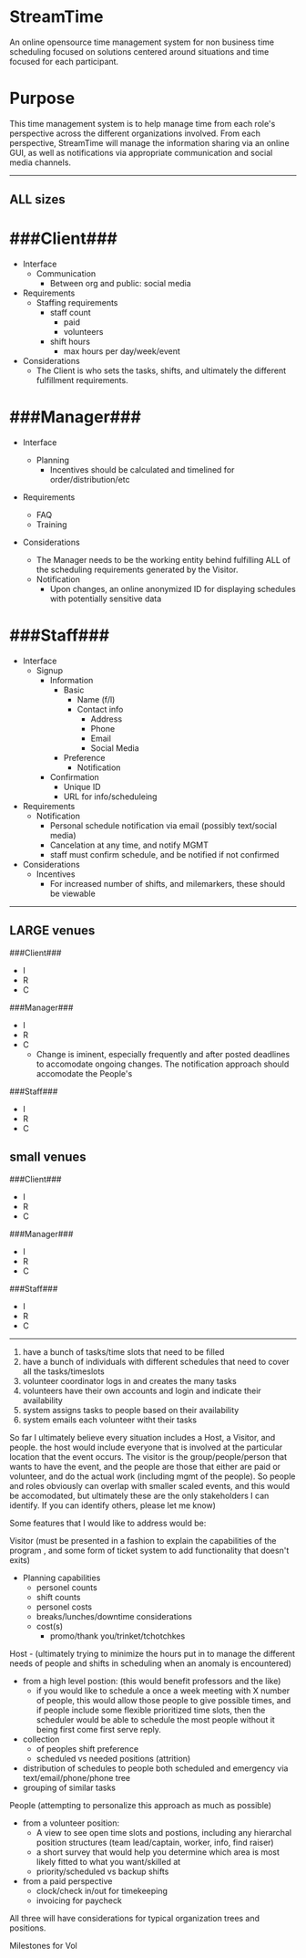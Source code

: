 StreamTime
==========

An online opensource time management system for non business time scheduling focused on solutions centered around situations and time focused for each participant.

# Purpose #
This time management system is to help manage time from each role's perspective across the different organizations involved.   From each perspective, StreamTime will manage the information sharing via an online GUI, as well as notifications via appropriate communication and social media channels.

---

## ALL sizes ##


###Client###
======
* Interface
  * Communication
    * Between org and public: social media
* Requirements
  * Staffing requirements
    * staff count
      * paid
      * volunteers
    * shift hours
      * max hours per day/week/event
* Considerations
  * The Client is who sets the tasks, shifts, and ultimately the different fulfillment requirements.

###Manager###
======
* Interface
  * Planning
      * Incentives should be calculated and timelined for order/distribution/etc
* Requirements
  * FAQ
  * Training

* Considerations
  * The Manager needs to be the working entity behind fulfilling ALL of the scheduling requirements generated by the Visitor.
  * Notification
    * Upon changes, an online anonymized ID for displaying schedules with potentially sensitive data

###Staff###
======
* Interface
  * Signup
    * Information
      * Basic
        * Name (f/l)
        * Contact info
          * Address
          * Phone
          * Email
          * Social Media
      * Preference
         * Notification
    * Confirmation
      * Unique ID
      * URL for info/scheduleing
* Requirements
  * Notification
    * Personal schedule notification via email (possibly text/social media)
    * Cancelation at any time, and notify MGMT
    * staff must confirm schedule, and be notified if not confirmed
* Considerations
  * Incentives
    * For increased number of shifts, and milemarkers, these should be viewable

---

## LARGE venues ##

###Client###
* I
* R
* C

###Manager###
* I
* R
* C
  * Change is iminent, especially frequently and after posted deadlines to accomodate ongoing changes.  The notification approach should accomodate the People's 

###Staff###
* I
* R
* C

## small venues ##

###Client###
* I
* R
* C

###Manager###
* I
* R
* C

###Staff###
* I
* R
* C

---

1. have a bunch of tasks/time slots that need to be filled
1. have a bunch of individuals with different schedules that need to cover all the tasks/timeslots
1. volunteer coordinator logs in and creates the many tasks
1. volunteers have their own accounts and login and indicate their availability 
1. system assigns tasks to people based on their availability
1. system emails each volunteer witht their tasks

So far I ultimately believe every situation includes a Host, a Visitor, and people.   the host would include everyone that is involved at the particular location that the event occurs.   The visitor is the group/people/person that wants to have the event, and the people are those that either are paid or volunteer, and do the actual work (including mgmt of the people).  So people and roles obviously can overlap with smaller scaled events, and this would be accomodated, but ultimately these are the only stakeholders I can identify.  If you can identify others, please let me know)

Some features that I would like to address would be:

Visitor  (must be presented in a fashion to explain the capabilities of the program , and some form of ticket system to add functionality that doesn't exits)

* Planning capabilities
  * personel counts
  * shift counts
  * personel costs
  * breaks/lunches/downtime considerations
  * cost(s)
    * promo/thank you/trinket/tchotchkes 

Host - (ultimately trying to minimize the hours put in to manage the different needs of people and shifts in scheduling when an anomaly is encountered)

* from a high level postion: (this would benefit professors and the like)
  * if you would like to schedule a once a week meeting with X number of people, this would allow those people to give possible times, and if people include some flexible prioritized time slots, then the scheduler would be able to schedule the most people without it being first come first serve reply.
* collection
     * of peoples shift preference
     * scheduled vs needed positions (attrition)
* distribution of schedules to people both scheduled and emergency via text/email/phone/phone tree            
* grouping of similar tasks

People (attempting to personalize this approach as much as possible)

* from a volunteer position:
  * A view to see open time slots and postions, including any hierarchal position structures (team lead/captain, worker, info, find raiser)
  * a short survey that would help you determine which area is most likely fitted to what you want/skilled at
  * priority/scheduled vs backup shifts
* from a paid perspective
  * clock/check in/out for timekeeping
  * invoicing for paycheck

All three will have considerations for typical organization trees and positions.


Milestones for Vol
